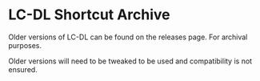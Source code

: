 # LC-DL Shortcut Archive
Older versions of LC-DL can be found on the releases page. For archival purposes.

Older versions will need to be tweaked to be used and compatibility is not ensured.
